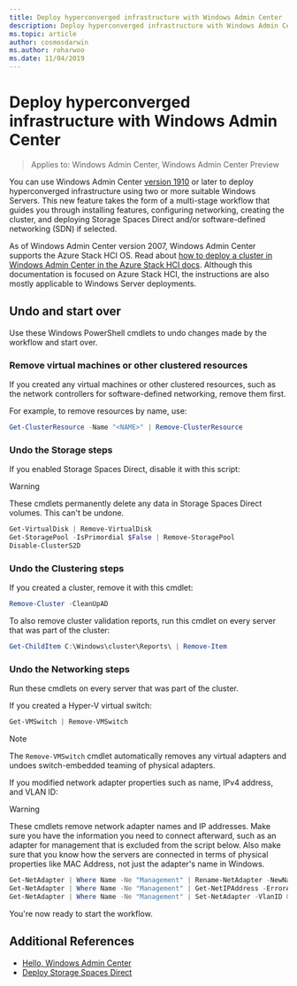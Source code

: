 ```yaml
---
title: Deploy hyperconverged infrastructure with Windows Admin Center
description: Deploy hyperconverged infrastructure with Windows Admin Center.
ms.topic: article
author: cosmosdarwin
ms.author: roharwoo
ms.date: 11/04/2019
---
```


# Deploy hyperconverged infrastructure with Windows Admin Center

>Applies to: Windows Admin Center, Windows Admin Center Preview

You can use Windows Admin Center [version 1910](../overview.md) or later to deploy hyperconverged infrastructure using two or more suitable Windows Servers. This new feature takes the form of a multi-stage workflow that guides you through installing features, configuring networking, creating the cluster, and deploying Storage Spaces Direct and/or software-defined networking (SDN) if selected.

As of Windows Admin Center version 2007, Windows Admin Center supports the Azure Stack HCI OS. Read about [how to deploy a cluster in Windows Admin Center in the Azure Stack HCI docs](/azure-stack/hci/get-started). Although this documentation is focused on Azure Stack HCI, the instructions are also mostly applicable to Windows Server deployments.

## Undo and start over

Use these Windows PowerShell cmdlets to undo changes made by the workflow and start over.

### Remove virtual machines or other clustered resources

If you created any virtual machines or other clustered resources, such as the network controllers for software-defined networking, remove them first.

For example, to remove resources by name, use:

```PowerShell
Get-ClusterResource -Name "<NAME>" | Remove-ClusterResource
```

### Undo the Storage steps

If you enabled Storage Spaces Direct, disable it with this script:

> [!Warning]
> These cmdlets permanently delete any data in Storage Spaces Direct volumes. This can't be undone.

```PowerShell
Get-VirtualDisk | Remove-VirtualDisk
Get-StoragePool -IsPrimordial $False | Remove-StoragePool
Disable-ClusterS2D
```

### Undo the Clustering steps

If you created a cluster, remove it with this cmdlet:

```PowerShell
Remove-Cluster -CleanUpAD
```

To also remove cluster validation reports, run this cmdlet on every server that was part of the cluster:

```PowerShell
Get-ChildItem C:\Windows\cluster\Reports\ | Remove-Item
```

### Undo the Networking steps

Run these cmdlets on every server that was part of the cluster.

If you created a Hyper-V virtual switch:

```PowerShell
Get-VMSwitch | Remove-VMSwitch
```

> [!Note]
> The `Remove-VMSwitch` cmdlet automatically removes any virtual adapters and undoes switch-embedded teaming of physical adapters.

If you modified network adapter properties such as name, IPv4 address, and VLAN ID:

> [!Warning]
> These cmdlets remove network adapter names and IP addresses. Make sure you have the information you need to connect afterward, such as an adapter for management that is excluded from the script below. Also make sure that you know how the servers are connected in terms of physical properties like MAC Address, not just the adapter's name in Windows.

```PowerShell
Get-NetAdapter | Where Name -Ne "Management" | Rename-NetAdapter -NewName $(Get-Random)
Get-NetAdapter | Where Name -Ne "Management" | Get-NetIPAddress -ErrorAction SilentlyContinue | Where AddressFamily -Eq IPv4 | Remove-NetIPAddress
Get-NetAdapter | Where Name -Ne "Management" | Set-NetAdapter -VlanID 0
```

You're now ready to start the workflow.

## Additional References

- [Hello, Windows Admin Center](../overview.md)
- [Deploy Storage Spaces Direct](../../../storage/storage-spaces/deploy-storage-spaces-direct.md)
